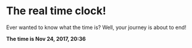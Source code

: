 # The real time clock!

Ever wanted to know what the time is? Well, your journey is about to end!

**The time is Nov 24, 2017, 20:36**